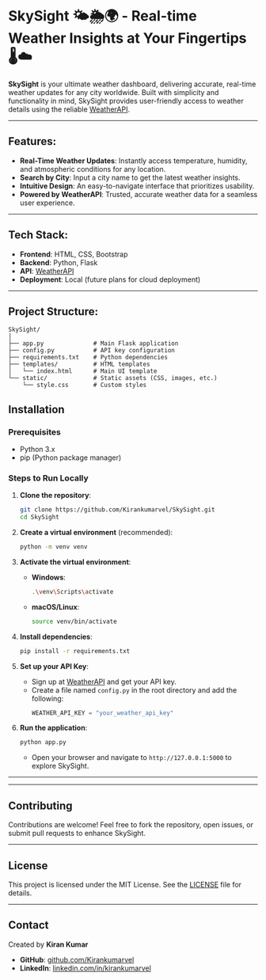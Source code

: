 # SkySight 🌤️🌦️🌍 - Real-time Weather Insights at Your Fingertips 🌡️☁️


**SkySight** is your ultimate weather dashboard, delivering accurate, real-time weather updates for any city worldwide. Built with simplicity and functionality in mind, SkySight provides user-friendly access to weather details using the reliable [WeatherAPI](https://www.weatherapi.com/).

---

## Features:
- **Real-Time Weather Updates**: Instantly access temperature, humidity, and atmospheric conditions for any location.
- **Search by City**: Input a city name to get the latest weather insights.
- **Intuitive Design**: An easy-to-navigate interface that prioritizes usability.
- **Powered by WeatherAPI**: Trusted, accurate weather data for a seamless user experience.

---

## Tech Stack:
- **Frontend**: HTML, CSS, Bootstrap
- **Backend**: Python, Flask
- **API**: [WeatherAPI](https://www.weatherapi.com/)
- **Deployment**: Local (future plans for cloud deployment)

---

## Project Structure:

```
SkySight/
│
├── app.py              # Main Flask application
├── config.py           # API key configuration
├── requirements.txt    # Python dependencies
├── templates/          # HTML templates
│   └── index.html      # Main UI template
└── static/             # Static assets (CSS, images, etc.)
    └── style.css       # Custom styles
```


## Installation

### Prerequisites
- Python 3.x
- pip (Python package manager)

### Steps to Run Locally

1. **Clone the repository**:
   ```bash
   git clone https://github.com/Kirankumarvel/SkySight.git
   cd SkySight
   ```

2. **Create a virtual environment** (recommended):
   ```bash
   python -m venv venv
   ```

3. **Activate the virtual environment**:
   - **Windows**:
     ```bash
     .\venv\Scripts\activate
     ```
   - **macOS/Linux**:
     ```bash
     source venv/bin/activate
     ```

4. **Install dependencies**:
   ```bash
   pip install -r requirements.txt
   ```

5. **Set up your API Key**:
   - Sign up at [WeatherAPI](https://www.weatherapi.com/) and get your API key.
   - Create a file named `config.py` in the root directory and add the following:
     ```python
     WEATHER_API_KEY = "your_weather_api_key"
     ```

6. **Run the application**:
   ```bash
   python app.py
   ```

   - Open your browser and navigate to `http://127.0.0.1:5000` to explore SkySight.

---


---

## Contributing

Contributions are welcome! Feel free to fork the repository, open issues, or submit pull requests to enhance SkySight.

---

## License

This project is licensed under the MIT License. See the [LICENSE](LICENSE) file for details.

---

## Contact

Created by **Kiran Kumar**  
- **GitHub**: [github.com/Kirankumarvel](https://github.com/Kirankumarvel)  
- **LinkedIn**: [linkedin.com/in/kirankumarvel](https://www.linkedin.com/in/kirankumarvel/)
```

